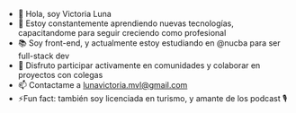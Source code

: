 - 👋 Hola, soy Victoria Luna
- 🌱 Estoy constantemente aprendiendo nuevas tecnologías, capacitandome para seguir creciendo como profesional
- 📚 Soy front-end, y actualmente estoy estudiando en @nucba para ser full-stack dev
- 💞️ Disfruto participar activamente en comunidades y colaborar en proyectos con colegas
- 📫 Contactame a lunavictoria.mvl@gmail.com
- ⚡Fun fact: también soy licenciada en turismo, y amante de los podcast 🎙

<!---
victorialuunaa/victorialuunaa is a ✨ special ✨ repository because its `README.md` (this file) appears on your GitHub profile.
You can click the Preview link to take a look at your changes.
--->
